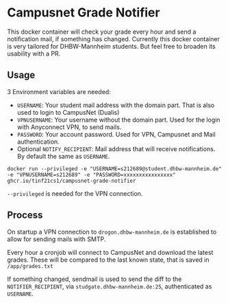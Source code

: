 # Campusnet Grade Notifier

This docker container will check your grade every hour and send a notification mail, if something has changed. Currently this docker container is very tailored for DHBW-Mannheim students. But feel free to broaden its usability with a PR.

## Usage

3 Environment variables are needed:

* `USERNAME`: Your student mail address with the domain part. That is also used to login to CampusNet (Dualis)
* `VPNUSERNAME`: Your username without the domain part. Used for the login with Anyconnect VPN, to send mails.
* `PASSWORD`: Your account password. Used for VPN, Campusnet and Mail authentication.
* Optional `NOTIFY_RECIPIENT`: Mail address that will receive notifications. By default the same as `USERNAME`.

```
docker run --privileged -e "USERNAME=s212689@student.dhbw-mannheim.de" -e "VPNUSERNAME=s212689" -e "PASSWORD=xxxxxxxxxxxxxxxx" ghcr.io/tinf21cs1/campusnet-grade-notifier
```

`--privileged` is needed for the VPN connection.

## Process

On startup a VPN connection to `drogon.dhbw-mannheim.de` is established to allow for sending mails with SMTP.

Every hour a cronjob will connect to CampusNet and download the latest grades. These will be compared to the last known state, that is saved in `/app/grades.txt`

If something changed, sendmail is used to send the diff to the `NOTIFIER_RECIPIENT`, via `studgate.dhbw-mannheim.de:25`, authenticated as `USERNAME`.
